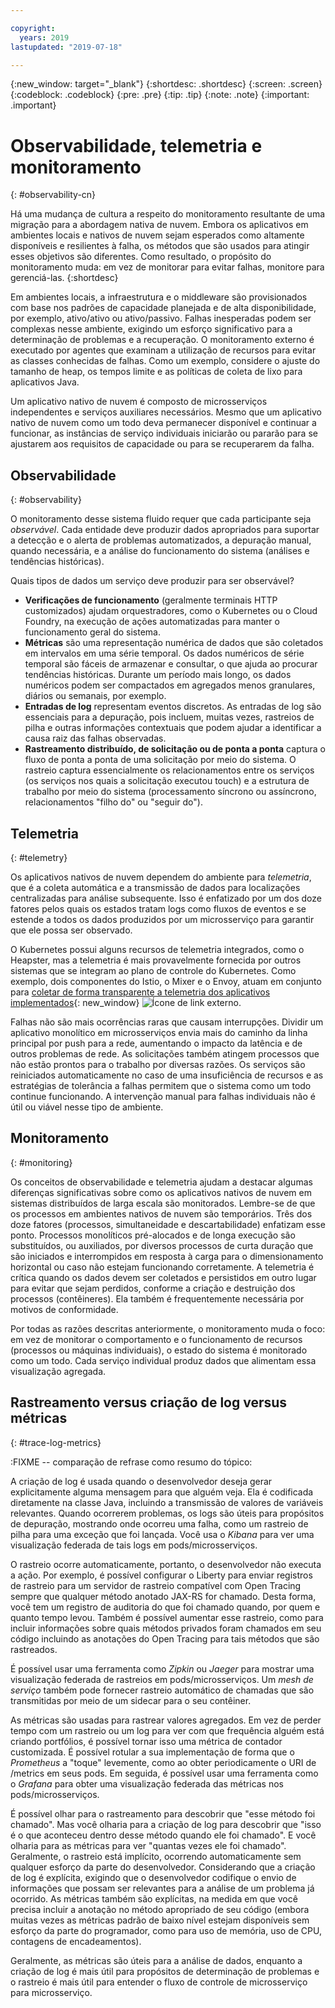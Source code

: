```yaml
---

copyright:
  years: 2019
lastupdated: "2019-07-18"

---
```


{:new_window: target="_blank"}
{:shortdesc: .shortdesc}
{:screen: .screen}
{:codeblock: .codeblock}
{:pre: .pre}
{:tip: .tip}
{:note: .note}
{:important: .important}

# Observabilidade, telemetria e monitoramento
{: #observability-cn}

Há uma mudança de cultura a respeito do monitoramento resultante de uma migração para a abordagem nativa de nuvem. Embora os aplicativos em ambientes locais e nativos de nuvem sejam esperados como altamente disponíveis e resilientes à falha, os métodos que são usados para atingir esses objetivos são diferentes. Como resultado, o propósito do monitoramento muda: em vez de monitorar para evitar falhas, monitore para gerenciá-las. 
{:shortdesc}

Em ambientes locais, a infraestrutura e o middleware são provisionados com base nos padrões de capacidade planejada e de alta disponibilidade, por exemplo, ativo/ativo ou ativo/passivo. Falhas inesperadas podem ser complexas nesse ambiente, exigindo um esforço significativo para a determinação de problemas e a recuperação. O monitoramento externo é executado por agentes que examinam a utilização de recursos para evitar as classes conhecidas de falhas. Como um exemplo, considere o ajuste do tamanho de heap, os tempos limite e as políticas de coleta de lixo para aplicativos Java.

Um aplicativo nativo de nuvem é composto de microsserviços independentes e serviços auxiliares necessários. Mesmo que um aplicativo nativo de nuvem como um todo deva permanecer disponível e continuar a funcionar, as instâncias de serviço individuais iniciarão ou pararão para se ajustarem aos requisitos de capacidade ou para se recuperarem da falha. 

## Observabilidade
{: #observability}

O monitoramento desse sistema fluido requer que cada participante seja *observável*. Cada entidade deve produzir dados apropriados para suportar a detecção e o alerta de problemas automatizados, a depuração manual, quando necessária, e a análise do funcionamento do sistema (análises e tendências históricas).

Quais tipos de dados um serviço deve produzir para ser observável?

* **Verificações de funcionamento** (geralmente terminais HTTP customizados) ajudam orquestradores, como o Kubernetes ou o Cloud Foundry, na execução de ações automatizadas para manter o funcionamento geral do sistema.
* **Métricas** são uma representação numérica de dados que são coletados em intervalos em uma série temporal. Os dados numéricos de série temporal são fáceis de armazenar e consultar, o que ajuda ao procurar tendências históricas. Durante um período mais longo, os dados numéricos podem ser compactados em agregados menos granulares, diários ou semanais, por exemplo.
* **Entradas de log** representam eventos discretos. As entradas de log são essenciais para a depuração, pois incluem, muitas vezes, rastreios de pilha e outras informações contextuais que podem ajudar a identificar a causa raiz das falhas observadas.
* **Rastreamento distribuído, de solicitação ou de ponta a ponta** captura o fluxo de ponta a ponta de uma solicitação por meio do sistema. O rastreio captura essencialmente os relacionamentos entre os serviços (os serviços nos quais a solicitação executou touch) e a estrutura de trabalho por meio do sistema (processamento síncrono ou assíncrono, relacionamentos "filho do" ou "seguir do").

## Telemetria
{: #telemetry}

Os aplicativos nativos de nuvem dependem do ambiente para *telemetria*, que é a coleta automática e a transmissão de dados para localizações centralizadas para análise subsequente. Isso é enfatizado por um dos doze fatores pelos quais os estados tratam logs como fluxos de eventos e se estende a todos os dados produzidos por um microsserviço para garantir que ele possa ser observado.

O Kubernetes possui alguns recursos de telemetria integrados, como o Heapster, mas a telemetria é mais provavelmente fornecida por outros sistemas que se integram ao plano de controle do Kubernetes. Como exemplo, dois componentes do Istio, o Mixer e o Envoy, atuam em conjunto para [coletar de forma transparente a telemetria dos aplicativos implementados](https://istio.io/docs/concepts/policies-and-telemetry/){: new_window} ![Ícone de link externo](../icons/launch-glyph.svg "Ícone de link externo").

Falhas não são mais ocorrências raras que causam interrupções. Dividir um aplicativo monolítico em microsserviços envia mais do caminho da linha principal por push para a rede, aumentando o impacto da latência e de outros problemas de rede. As solicitações também atingem processos que não estão prontos para o trabalho por diversas razões. Os serviços são reiniciados automaticamente no caso de uma insuficiência de recursos e as estratégias de tolerância a falhas permitem que o sistema como um todo continue funcionando. A intervenção manual para falhas individuais não é útil ou viável nesse tipo de ambiente.

## Monitoramento
{: #monitoring}

Os conceitos de observabilidade e telemetria ajudam a destacar algumas diferenças significativas sobre como os aplicativos nativos de nuvem em sistemas distribuídos de larga escala são monitorados. Lembre-se de que os processos em ambientes nativos de nuvem são temporários. Três dos doze fatores (processos, simultaneidade e descartabilidade) enfatizam esse ponto. Processos monolíticos pré-alocados e de longa execução são substituídos, ou auxiliados, por diversos processos de curta duração que são iniciados e interrompidos em resposta à carga para o dimensionamento horizontal ou caso não estejam funcionando corretamente. A telemetria é crítica quando os dados devem ser coletados e persistidos em outro lugar para evitar que sejam perdidos, conforme a criação e destruição dos processos (contêineres). Ela também é frequentemente necessária por motivos de conformidade. 

Por todas as razões descritas anteriormente, o monitoramento muda o foco: em vez de monitorar o comportamento e o funcionamento de recursos (processos ou máquinas individuais), o estado do sistema é monitorado como um todo. Cada serviço individual produz dados que alimentam essa visualização agregada.

## Rastreamento versus criação de log versus métricas
{: #trace-log-metrics}

:FIXME -- comparação de refrase como resumo do tópico:

A criação de log é usada quando o desenvolvedor deseja gerar explicitamente alguma mensagem para que alguém veja. Ela é codificada diretamente na classe Java, incluindo a transmissão de valores de variáveis relevantes. Quando ocorrerem problemas, os logs são úteis para propósitos de depuração, mostrando onde ocorreu uma falha, como um rastreio de pilha para uma exceção que foi lançada. Você usa o *Kibana* para ver uma visualização federada de tais logs em pods/microsserviços.

O rastreio ocorre automaticamente, portanto, o desenvolvedor não executa a ação. Por exemplo, é possível configurar o Liberty para enviar registros de rastreio para um servidor de rastreio compatível com Open Tracing sempre que qualquer método anotado JAX-RS for chamado. Desta forma, você tem um registro de auditoria do que foi chamado quando, por quem e quanto tempo levou. Também é possível aumentar esse rastreio, como para incluir informações sobre quais métodos privados foram chamados em seu código incluindo as anotações do Open Tracing para tais métodos que são rastreados. 

É possível usar uma ferramenta como *Zipkin* ou *Jaeger* para mostrar uma visualização federada de rastreios em pods/microsserviços. Um *mesh de serviço* também pode fornecer rastreio automático de chamadas que são transmitidas por meio de um sidecar para o seu contêiner.  

As métricas são usadas para rastrear valores agregados. Em vez de perder tempo com um rastreio ou um log para ver com que frequência alguém está criando portfólios, é possível tornar isso uma métrica de contador customizada. É possível rotular a sua implementação de forma que o *Prometheus* a "toque" levemente, como ao obter periodicamente o URI de /metrics em seus pods. Em seguida, é possível usar uma ferramenta como o *Grafana* para obter uma visualização federada das métricas nos pods/microsserviços.

É possível olhar para o rastreamento para descobrir que "esse método foi chamado". Mas você olharia para a criação de log para descobrir que "isso é o que aconteceu dentro desse método quando ele foi chamado". E você olharia para as métricas para ver "quantas vezes ele foi chamado". Geralmente, o rastreio está implícito, ocorrendo automaticamente sem qualquer esforço da parte do desenvolvedor. Considerando que a criação de log é explícita, exigindo que o desenvolvedor codifique o envio de informações que possam ser relevantes para a análise de um problema já ocorrido. As métricas também são explícitas, na medida em que você precisa incluir a anotação no método apropriado de seu código (embora muitas vezes as métricas padrão de baixo nível estejam disponíveis sem esforço da parte do programador, como para uso de memória, uso de CPU, contagens de encadeamentos).

Geralmente, as métricas são úteis para a análise de dados, enquanto a criação de log é mais útil para propósitos de determinação de problemas e o rastreio é mais útil para entender o fluxo de controle de microsserviço para microsserviço.
